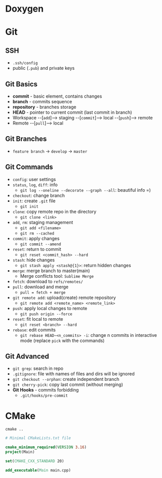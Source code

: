 # Doxygen



# Git

## SSH
- `.ssh/config`
- public (`.pub`) and private keys

## Git Basics
- **commit** - basic element, contains changes
- **branch** - commits sequence
- **repository** - branches storage
- **HEAD** - pointer to current commit (last commit in branch)
- Workspace --[`add`]--> staging --[`commit`]--> local --[`push`]--> remote
- Remote --[`pull`]--> local

## Git Branches
- `feature branch` -> `develop` -> `master`

## Git Commands
- `config`: user settings
- `status`, `log`, `diff`: info
  - `git log --oneline --decorate --graph --all`: beautiful info =)
- `checkout`: change branch
- `init`: create `.git` file
  - `git init`
- `clone`: copy remote repo in the directory
  - `git clone <link>`
- `add`, `rm`: staging management
  - `git add <filename>` 
  - `git rm --cached`
- `commit`: apply changes
  - `git commit --amend`
- `reset`: return to commit
  - `git reset <commit_hash> --hard`
- `stash`: hide changes
  - `git stash apply <stash@{1}>`: return hidden changes
- `merge`: merge branch to master(main)
  - Merge conflicts tool: `Sublime Merge`
- `fetch`: download to `refs/remotes/`
- `pull`: download and merge
  - `pull = fetch + merge`
- `git remote add`: upload(create) remote repository
  - `git remote add <remote_name> <remote_link>`
- `push`: apply local changes to remote
  - `git push origin --force`
- `reset`: fit local to remote
  - `git reset <branch> --hard`
- `rebase`: edit commits
  - `git rebase HEAD~<n_commits> -i`: change n commits in interactive mode
  (replace `pick` with the commands)

## Git Advanced
- `git grep`: search in repo
- `.gitignore`: file with names of files and dirs will be ignored
- `git checkout --orphan`: create independent branch
- `git cherry-pick`: copy last commit (without merging)
- **Git Hooks** - commits forbidding
  - `.git/hooks/pre-commit`

# CMake

`cmake ..`

```cmake
# Minimal CMakeLists.txt file

cmake_minimum_required(VERSION 3.16)
project(Main)

set(CMAKE_CXX_STANDARD 20)

add_executable(Main main.cpp)
```
